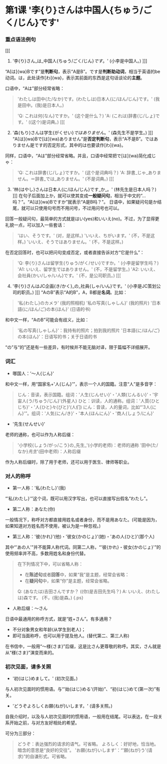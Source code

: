 # 第1课 '李{り}さんは中国人{ちゅう/ごく/じん}です'

### 重点语法例句
[[[
1. '李{り}さん_は_中国人{ちゅう/ごく/じん}_です_。' (小李是中国人。)
]]]

“A[は]{wa}Bです”是**判断句**，表示“A是B”。です是**判断助动词**，相当于英语的be动词。は，此处读作[わ]{wa}，表示其前面的东西是这句话谈论的**主题**。

口语中，“Aは”部分经常省略：
> 'わたしは田中{た/なか}です。(わたしは)日本人{に/ほん/じん}です。' (我是田中。(我)是日本人。)
>
> 'Q: これは何{なん}ですか。' (这个是什么？)
> 'A: (これは)辞書{じ/しょ}です。' ((这个)是词典。)
[[[
2. '森{もり}さんは学生{がくせい}_ではありません_。' (森先生不是学生。)
]]]
“A[は]{wa}Bで[は]{wa}ありません”是**否定判断句**，表示“A不是B”。ではありません是です的否定形式，其中的は也要读作[わ]{wa}。

同样，口语中，“Aは”部分经常省略。并且，口语中经常把で[は]{wa}简化成じゃ：
> 'Q: これは辞書{じ/しょ}ですか。' (这个是词典吗？)
> 'A: 辞書_じゃ_ありません。＝辞書_では_ありません。' (不是词典。)
[[[
3. '林{はやし}さんは日本人{に/ほん/じん}です_か_。' (林先生是日本人吗？)
]]]
在句子后面加上か，就可以使其变成**一般疑问句**，相当于中文的“...吗？”。“A[は]{wa}Bですか”就表示“A是B吗？”。
日语中，如果疑问句是か结尾，就可以只使用句号而不用问号，不过用问号也可以。

回答一般疑问句，最简单的方式就是はい(yes)和いいえ(no)。不过，为了显得更礼貌一点，可以加入一些套话：
> 'はい、そうです。' (对，是这样。)
> 'いいえ、ちがいます。' (不，不是这样。)
> 'いいえ、そうではありません。' (不，不是这样。)

在否定回答时，也可以把问句变成否定，或者直接告诉对方“它是什么”：
> 'Q: 李{り}さんは留学生{りゅう/がく/せい}ですか。' (小李是留学生吗？)
> 'A1: いいえ、留学生ではありません。' (不，不是留学生。)
> 'A2: いいえ、会社員{かい/しゃ/いん}です。' (不，是公司职员。)
[[[
4. '李{り}さんはJC企画{き/かく}_の_社員{しゃ/いん}です。' (小李是JC策划公司的职员。)
]]]
“AのB”表示“A的B”，A，B都是**名词**。比如：
> '私{わたし}のカメラ' (我的照相机)
> '私の写真{しゃしん}' (我的照片)
> '日本語{に/ほん/ご}の本{ほん}' (日语的书)

和中文一样，“AのB”可能会有歧义，比如：
> '私の写真{しゃしん}'：我持有的照片；拍到我的照片
> '日本語{に/ほん/ご}の本{ほん}'：日语写的书；关于日语的书

“の”与“的”还是有一些差异，有时候并不能无脑对译，限于篇幅不详细展开。

### 词汇

- 哪国人：'～人{じん}'

和中文一样，用“国家名+'人{じん}'”，表示一个人的国籍。注意“人”是多音字：
> じん：音读，表示国籍。组词：'人生{じんせい}'・'人類{じんるい}'・'宇宙人{う/ちゅう/じん}'(外星人)
> ひと：训读，人的通称。组词：'人質{ひとじち}'・'人{ひと}々{びと}'(人们)
> にん：音读，人的量词，比如“'3人{にん}'”。组词：'人気{にん/き}'・'本人{ほんにん}'・'商人{しょう/にん}'

- '先生{せんせい}'

老师的通称，也可以作为人称后缀：
> '小学校{しょう/がっ/こう}の_先生_'(小学的老师)：老师的通称
> '田中{た/なか}_先生_'(田中老师)：人称后缀

作为人称后缀时，除了用于老师，还可以用于医生、律师等职业。

### 对人的称呼

- 第一人称：'私{わたし}'(我)

“'私{わたし}'”这个词，既可以用汉字写出，也可以直接写出假名“わたし”。

- 第二人称：あなた(你)

一般情况下，称呼对方都直接用姓名或者身份，而不是用あなた。(可能是因为，如果知道对方姓名而不使用，被认为是一种忽视。)

- 第三人称：'彼{かれ}'(他)・'彼女{かのじょ}'(她)・'あの人{ひと}'(那个人)

其中“'あの人'”并不能算人称代词。同第二人称，“'彼{かれ}・彼女{かのじょ}'”的使用频率并不高，多数用姓名和身份代替。

> 在下列情况下中，可以省略人称：
> - 在**陈述句**或者**回答**中，如果“我”是主题，经常会省略：
> - 在**疑问句**中，如果“你”是主题，经常会省略。
>
> Q: (あなたは)吉田さんですか？ ((你)是吉田先生吗？)
> A: いいえ、(わたしは)森です。 (不，(我)是森。)
{.ps}

- 人称后缀：～さん

日语中最通用的称呼方式，就是“姓+さん”。有多通用？
- 不分对象男女和年龄(从学生到老人)；
- 即可当面称呼，也可以用于提及他人。(替代第二、第三人称)

在书信中，一般用“～様{さま}”后缀，这是比さん更尊敬的称呼。其实，さん就是从“様{さま}”演变而来的。

### 初次见面，请多关照

- '初{はじ}めまして。' (初次见面。)

与人初次见面时的惯用语。与“'始{はじ}める'(开始)”、“初{はじ}めて(第一次)”有关。

- 'どうぞよろしくお願{ねが}いします。' (请多关照。)

自我介绍时，以及与人初次见面时的惯用语，一般用在结尾。可以表达，在一段关系开始之前，与对方友好相处的希望。

可分为三部分：
> どうぞ：表达强烈的请求的语气。可省略。
> よろしく：好好地，恰当地。暗含的意思是“良好的交往”。
> 'お願{ねが}いします'：“'願{ねが}う'(请求)”的自谦形式。可省略。